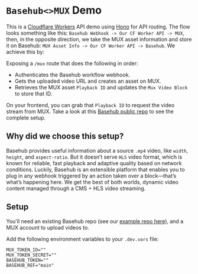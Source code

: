 # `Basehub<>MUX` Demo

This is a [Cloudflare Workers](https://developers.cloudflare.com/workers/) API demo using [Hono](https://hono.dev/docs/getting-started/cloudflare-workers) for API routing. The flow looks something like this: `Basehub Webhook -> Our CF Worker API -> MUX`, then, in the opposite direction, we take the MUX asset information and store it on Basehub: `MUX Asset Info -> Our CF Worker API -> Basehub`. We achieve this by:

Exposing a `/mux` route that does the following in order:

* Authenticates the Basehub workflow webhook.
* Gets the uploaded video URL and creates an asset on MUX.
* Retrieves the MUX asset `Playback ID` and updates the `Mux Video Block` to store that ID.

On your frontend, you can grab that `Playback ID` to request the video stream from MUX. Take a look at this [Basehub public repo](https://basehub.com/joyco/basehub-mux-demo) to see the complete setup.

## Why did we choose this setup?

Basehub provides useful information about a source `.mp4` video, like `width`, `height`, and `aspect-ratio`. But it doesn’t serve `HLS` video format, which is known for reliable, fast playback and adaptive quality based on network conditions. Luckily, Basehub is an extensible platform that enables you to plug in any webhook triggered by an action taken over a block—that’s what’s happening here. We get the best of both worlds, dynamic video content managed through a CMS + HLS video streaming.

## Setup

You'll need an existing Basehub repo (see our [example repo here](https://basehub.com/joyco/basehub-mux-demo)), and a MUX account to upload videos to.

Add the following environment variables to your `.dev.vars` file:

```env
MUX_TOKEN_ID=""
MUX_TOKEN_SECRET=""
BASEHUB_TOKEN=""
BASEHUB_REF="main"
```